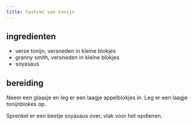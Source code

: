 ```yaml
---
title: Sashimi van tonijn
---
```


## ingredienten
* verse tonijn, versneden in kleine blokjes
* granny smith, versneden in kleine blokjes
* soyasaus

## bereiding

Neem een glaasje en leg er een laagje appelblokjes in. Leg er een laagje tonijnblokes op.

Sprenkel er een beetje soyasaus over, vlak voor het opdienen.


